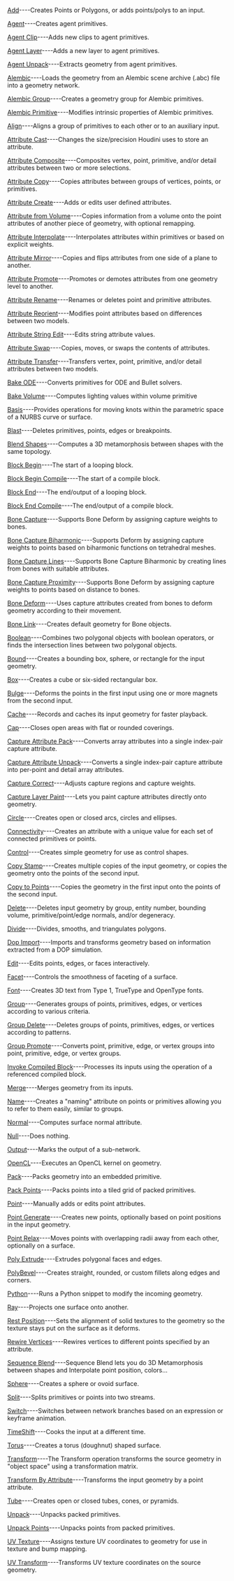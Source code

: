 
[Add]()----Creates Points or Polygons, or adds points/polys to an input.

[Agent]()----Creates agent primitives.

[Agent Clip]()----Adds new clips to agent primitives.

[Agent Layer]()----Adds a new layer to agent primitives.

[Agent Unpack]()----Extracts geometry from agent primitives.

[Alembic]()----Loads the geometry from an Alembic scene archive (.abc) file into a geometry network.

[Alembic Group]()----Creates a geometry group for Alembic primitives.

[Alembic Primitive]()----Modifies intrinsic properties of Alembic primitives.

[Align]()----Aligns a group of primitives to each other or to an auxiliary input.

[Attribute Cast]()----Changes the size/precision Houdini uses to store an attribute.

[Attribute Composite]()----Composites vertex, point, primitive, and/or detail attributes between two or more selections.

[Attribute Copy]()----Copies attributes between groups of vertices, points, or primitives.

[Attribute Create]()----Adds or edits user defined attributes.

[Attribute from Volume]()----Copies information from a volume onto the point attributes of another piece of geometry, with optional remapping.

[Attribute Interpolate]()----Interpolates attributes within primitives or based on explicit weights.

[Attribute Mirror]()----Copies and flips attributes from one side of a plane to another.

[Attribute Promote]()----Promotes or demotes attributes from one geometry level to another.

[Attribute Rename]()----Renames or deletes point and primitive attributes.

[Attribute Reorient]()----Modifies point attributes based on differences between two models.

[Attribute String Edit]()----Edits string attribute values.

[Attribute Swap]()----Copies, moves, or swaps the contents of attributes.

[Attribute Transfer]()----Transfers vertex, point, primitive, and/or detail attributes between two models.

[Bake ODE]()----Converts primitives for ODE and Bullet solvers.

[Bake Volume]()----Computes lighting values within volume primitive

[Basis]()----Provides operations for moving knots within the parametric space of a NURBS curve or surface.

[Blast]()----Deletes primitives, points, edges or breakpoints.

[Blend Shapes]()----Computes a 3D metamorphosis between shapes with the same topology.

[Block Begin]()----The start of a looping block.

[Block Begin Compile]()----The start of a compile block.

[Block End]()----The end/output of a looping block.

[Block End Compile]()----The end/output of a compile block.

[Bone Capture]()----Supports Bone Deform by assigning capture weights to bones.

[Bone Capture Biharmonic]()----Supports Deform by assigning capture weights to points based on biharmonic functions on tetrahedral meshes.

[Bone Capture Lines]()----Supports Bone Capture Biharmonic by creating lines from bones with suitable attributes.

[Bone Capture Proximity]()----Supports Bone Deform by assigning capture weights to points based on distance to bones.

[Bone Deform]()----Uses capture attributes created from bones to deform geometry according to their movement.

[Bone Link]()----Creates default geometry for Bone objects.

[Boolean]()----Combines two polygonal objects with boolean operators, or finds the intersection lines between two polygonal objects.

[Bound]()----Creates a bounding box, sphere, or rectangle for the input geometry.

[Box]()----Creates a cube or six-sided rectangular box.

[Bulge]()----Deforms the points in the first input using one or more magnets from the second input.

[Cache]()----Records and caches its input geometry for faster playback.

[Cap]()----Closes open areas with flat or rounded coverings.

[Capture Attribute Pack]()----Converts array attributes into a single index-pair capture attribute.

[Capture Attribute Unpack]()----Converts a single index-pair capture attribute into per-point and detail array attributes.

[Capture Correct]()----Adjusts capture regions and capture weights.

[Capture Layer Paint]()----Lets you paint capture attributes directly onto geometry.

[Circle]()----Creates open or closed arcs, circles and ellipses.

[Connectivity]()----Creates an attribute with a unique value for each set of connected primitives or points.

[Control]()----Creates simple geometry for use as control shapes.

[Copy Stamp]()----Creates multiple copies of the input geometry, or copies the geometry onto the points of the second input.

[Copy to Points]()----Copies the geometry in the first input onto the points of the second input.

[Delete]()----Deletes input geometry by group, entity number, bounding volume, primitive/point/edge normals, and/or degeneracy.

[Divide]()----Divides, smooths, and triangulates polygons.

[Dop Import]()----Imports and transforms geometry based on information extracted from a DOP simulation.

[Edit]()----Edits points, edges, or faces interactively.

[Facet]()----Controls the smoothness of faceting of a surface.

[Font]()----Creates 3D text from Type 1, TrueType and OpenType fonts.

[Group]()----Generates groups of points, primitives, edges, or vertices according to various criteria.

[Group Delete]()----Deletes groups of points, primitives, edges, or vertices according to patterns.

[Group Promote]()----Converts point, primitive, edge, or vertex groups into point, primitive, edge, or vertex groups.

[Invoke Compiled Block]()----Processes its inputs using the operation of a referenced compiled block.

[Merge]()----Merges geometry from its inputs.

[Name]()----Creates a "naming" attribute on points or primitives allowing you to refer to them easily, similar to groups.

[Normal]()----Computes surface normal attribute.

[Null]()----Does nothing.

[Output]()----Marks the output of a sub-network.

[OpenCL]()----Executes an OpenCL kernel on geometry.

[Pack]()----Packs geometry into an embedded primitive.

[Pack Points]()----Packs points into a tiled grid of packed primitives.

[Point]()----Manually adds or edits point attributes.

[Point Generate]()----Creates new points, optionally based on point positions in the input geometry.

[Point Relax]()----Moves points with overlapping radii away from each other, optionally on a surface.

[Poly Extrude]()----Extrudes polygonal faces and edges.

[PolyBevel]()----Creates straight, rounded, or custom fillets along edges and corners.

[Python]()----Runs a Python snippet to modify the incoming geometry.

[Ray]()----Projects one surface onto another.

[Rest Position]()----Sets the alignment of solid textures to the geometry so the texture stays put on the surface as it deforms.

[Rewire Vertices]()----Rewires vertices to different points specified by an attribute.

[Sequence Blend]()----Sequence Blend lets you do 3D Metamorphosis between shapes and Interpolate point position, colors…

[Sphere]()----Creates a sphere or ovoid surface.

[Split]()----Splits primitives or points into two streams.

[Switch]()----Switches between network branches based on an expression or keyframe animation.

[TimeShift]()----Cooks the input at a different time.

[Torus]()----Creates a torus (doughnut) shaped surface.

[Transform]()----The Transform operation transforms the source geometry in "object space" using a transformation matrix.

[Transform By Attribute]()----Transforms the input geometry by a point attribute.

[Tube]()----Creates open or closed tubes, cones, or pyramids.

[Unpack]()----Unpacks packed primitives.

[Unpack Points]()----Unpacks points from packed primitives.

[UV Texture]()----Assigns texture UV coordinates to geometry for use in texture and bump mapping.

[UV Transform]()----Transforms UV texture coordinates on the source geometry.

